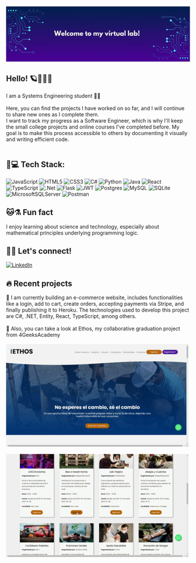 ![I am GitHub Readme Generator's creator](GithubBanner.jpg)

## Hello! 🪐👩🏻‍💻
I am a Systems Engineering student 👾✨<br><br>
Here, you can find the projects I have worked on so far, and I will continue to share new ones as I complete them.<br>
I want to track my progress as a Software Engineer, which is why I'll keep the small college projects and online courses I've completed before.
My goal is to make this process accessible to others by documenting it visually and writing efficient code.<br><br>

## 🌈💻 Tech Stack:
![JavaScript](https://img.shields.io/badge/javascript-%23323330.svg?style=flat&logo=javascript&logoColor=%23F7DF1E)
![HTML5](https://img.shields.io/badge/html5-%23E34F26.svg?style=flat&logo=html5&logoColor=white)
![CSS3](https://img.shields.io/badge/css3-%231572B6.svg?style=flat&logo=css3&logoColor=white)
![C#](https://img.shields.io/badge/c%23-%23239120.svg?style=flat&logo=csharp&logoColor=white)
![Python](https://img.shields.io/badge/python-3670A0?style=flat&logo=python&logoColor=ffdd54)
![Java](https://img.shields.io/badge/java-%23ED8B00.svg?style=flat&logo=openjdk&logoColor=white)
![React](https://img.shields.io/badge/react-%2320232a.svg?style=flat&logo=react&logoColor=%2361DAFB)
![TypeScript](https://img.shields.io/badge/typescript-%23007ACC.svg?style=flat&logo=typescript&logoColor=white)
![.Net](https://img.shields.io/badge/.NET-5C2D91?style=flat&logo=.net&logoColor=white)
![Flask](https://img.shields.io/badge/flask-%23000.svg?style=flat&logo=flask&logoColor=white)
![JWT](https://img.shields.io/badge/JWT-black?style=flat&logo=JSON%20web%20tokens)
![Postgres](https://img.shields.io/badge/postgres-%23316192.svg?style=flat&logo=postgresql&logoColor=white)
![MySQL](https://img.shields.io/badge/mysql-%2300000f.svg?style=flat&logo=mysql&logoColor=white)
![SQLite](https://img.shields.io/badge/sqlite-%2307405e.svg?style=flat&logo=sqlite&logoColor=white)
![MicrosoftSQLServer](https://img.shields.io/badge/Microsoft%20SQL%20Server-CC2927?style=flat&logo=microsoft%20sql%20server&logoColor=white)
![Postman](https://img.shields.io/badge/Postman-FF6C37?style=flat&logo=postman&logoColor=white)

## 🐱⚗️ Fun fact
I enjoy learning about science and technology, especially about mathematical principles underlying programming logic.

## 👋🏻 Let's connect!
[![LinkedIn](https://img.shields.io/badge/LinkedIn-%230077B5.svg?logo=linkedin&logoColor=white)](https://linkedin.com/in/https://www.linkedin.com/in/adriela-lopez/) 

## 🔥 Recent projects
📌 I am currently building an e-commerce website, includes functionalities like a login, add to cart, create orders, accepting payments via Stripe, and finally publishing it to Heroku.
The technologies used to develop this project are C#, .NET, Entity, React, TypeScript, among others.<br><br>
📌 Also, you can take a look at Ethos, my collaborative graduation project from 4GeeksAcademy<br><br>
<img src= "https://github.com/Adriela23/Adriela23/blob/main/Ethos2.gif" width="500"/><br><br>
<img src= "https://github.com/Adriela23/Adriela23/blob/main/Ethos1.gif" width="500"/>

 <!-- ## ⚡ GitHub Stats:
![](https://github-readme-stats.vercel.app/api?username=Adriela23&theme=react&hide_border=true&include_all_commits=true&count_private=false)<br/>
![](https://github-readme-streak-stats.herokuapp.com/?user=Adriela23&theme=react&hide_border=true)<br/>
![](https://github-readme-stats.vercel.app/api/top-langs/?username=Adriela23&theme=react&hide_border=true&include_all_commits=true&count_private=false&layout=compact) -->

<!-- Proudly created with GPRM ( https://gprm.itsvg.in ) -->
